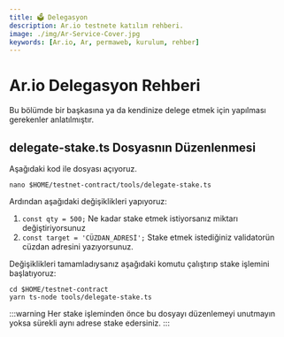 ```yaml
---
title: 🗳️ Delegasyon
description: Ar.io testnete katılım rehberi.
image: ./img/Ar-Service-Cover.jpg
keywords: [Ar.io, Ar, permaweb, kurulum, rehber]
---
```


# Ar.io Delegasyon Rehberi

Bu bölümde bir başkasına ya da kendinize delege etmek için yapılması gerekenler anlatılmıştır.

## delegate-stake.ts Dosyasnın Düzenlenmesi

Aşağıdaki kod ile dosyası açıyoruz.
```shell
nano $HOME/testnet-contract/tools/delegate-stake.ts
```

Ardından aşağıdaki değişiklikleri yapıyoruz:
1. `const qty = 500;` Ne kadar stake etmek istiyorsanız miktarı değiştiriyorsunuz
2. `const target = 'CÜZDAN_ADRESİ';` Stake etmek istediğiniz validatorün cüzdan adresini yazıyorsunuz.

Değişiklikleri tamamladıysanız aşağıdaki komutu çalıştırıp stake işlemini başlatıyoruz:
```shell
cd $HOME/testnet-contract
yarn ts-node tools/delegate-stake.ts
```

:::warning
Her stake işleminden önce bu dosyayı düzenlemeyi unutmayın yoksa sürekli aynı adrese stake edersiniz.
:::
